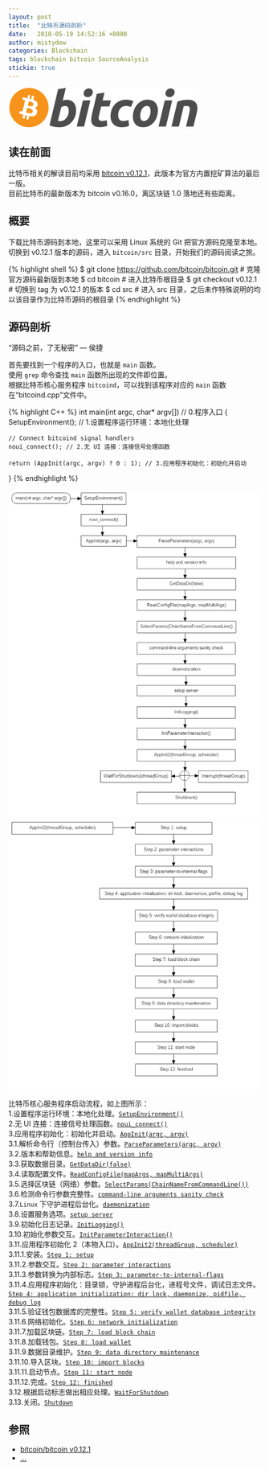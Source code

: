 ```yaml
---
layout: post
title:  "比特币源码剖析"
date:   2018-05-19 14:52:16 +0800
author: mistydew
categories: Blockchain
tags: blockchain bitcoin SourceAnalysis
stickie: true
---
```

![bitcoin](/images/20180504/bitcoin.svg)

## 读在前面
比特币相关的解读目前均采用 [bitcoin v0.12.1](https://github.com/bitcoin/bitcoin/tree/v0.12.1)，此版本为官方内置挖矿算法的最后一版。<br>
目前比特币的最新版本为 bitcoin v0.16.0，离区块链 1.0 落地还有些距离。

## 概要
下载比特币源码到本地，这里可以采用 Linux 系统的 Git 把官方源码克隆至本地。<br>
切换到 v0.12.1 版本的源码，进入 `bitcoin/src` 目录，开始我们的源码阅读之旅。
<!-- excerpt -->

{% highlight shell %}
$ git clone https://github.com/bitcoin/bitcoin.git # 克隆官方源码最新版到本地
$ cd bitcoin # 进入比特币根目录
$ git checkout v0.12.1 # 切换到 tag 为 v0.12.1 的版本
$ cd src # 进入 src 目录，之后未作特殊说明的均以该目录作为比特币源码的根目录
{% endhighlight %}

## 源码剖析
“源码之前，了无秘密” — 侯捷<br>

首先要找到一个程序的入口，也就是 `main` 函数。<br>
使用 `grep` 命令查找 `main` 函数所出现的文件即位置。<br>
根据比特币核心服务程序 `bitcoind`，可以找到该程序对应的 `main` 函数在“bitcoind.cpp”文件中。

{% highlight C++ %}
int main(int argc, char* argv[]) // 0.程序入口
{
    SetupEnvironment(); // 1.设置程序运行环境：本地化处理

    // Connect bitcoind signal handlers
    noui_connect(); // 2.无 UI 连接：连接信号处理函数

    return (AppInit(argc, argv) ? 0 : 1); // 3.应用程序初始化：初始化并启动
}
{% endhighlight %}

![bitcoindsetup01](/images/20180519/bitcoindsetup01.png)
![bitcoindsetup02](/images/20180519/bitcoindsetup02.png)

比特币核心服务程序启动流程，如上图所示：<br>
1.设置程序运行环境：本地化处理。[`SetupEnvironment()`](/2018/05/26/bitcoin-source-anatomy-01#SetupEnvironment-ref)<br>
2.无 UI 连接：连接信号处理函数。[`noui_connect()`](/2018/05/26/bitcoin-source-anatomy-01#noui_connect-ref)<br>
3.应用程序初始化：初始化并启动。[`AppInit(argc, argv)`](/2018/06/02/bitcoin-source-anatomy-02#AppInit-ref)<br>
3.1.解析命令行（控制台传入）参数。[`ParseParameters(argc, argv)`](/2018/06/02/bitcoin-source-anatomy-02#ParseParameters-ref)<br>
3.2.版本和帮助信息。[`help and version info`](/2018/06/02/bitcoin-source-anatomy-02#HelpVersionInfo-ref)<br>
3.3.获取数据目录。[`GetDataDir(false)`](/2018/06/09/bitcoin-source-anatomy-03#GetDataDir-ref)<br>
3.4.读取配置文件。[`ReadConfigFile(mapArgs, mapMultiArgs)`](/2018/06/09/bitcoin-source-anatomy-03#ReadConfigFile-ref)<br>
3.5.选择区块链（网络）参数。[`SelectParams(ChainNameFromCommandLine())`](/2018/06/09/bitcoin-source-anatomy-03#SelectParams-ref)<br>
3.6.检测命令行参数完整性。[`command-line arguments sanity check`](/2018/06/09/bitcoin-source-anatomy-03#Command-line-ref)<br>
3.7.`Linux` 下守护进程后台化。[`daemonization`](/2018/06/09/bitcoin-source-anatomy-03#Daemon-ref)<br>
3.8.设置服务选项。[`setup server`](/2018/06/09/bitcoin-source-anatomy-03#Server-ref)<br>
3.9.初始化日志记录。[`InitLogging()`](/2018/06/16/bitcoin-source-anatomy-04#InitLogging-ref)<br>
3.10.初始化参数交互。[`InitParameterInteraction()`](/2018/06/16/bitcoin-source-anatomy-04#InitParameterInteraction-ref)<br>
3.11.应用程序初始化 2（本物入口）。[`AppInit2(threadGroup, scheduler)`](/2018/06/16/bitcoin-source-anatomy-04#AppInit2-ref)<br>
3.11.1.安装。[`Step 1: setup`](/2018/06/16/bitcoin-source-anatomy-04#Step01-ref)<br>
3.11.2.参数交互。[`Step 2: parameter interactions`](/2018/06/16/bitcoin-source-anatomy-04#Step02-ref)<br>
3.11.3.参数转换为内部标志。[`Step 3: parameter-to-internal-flags`](/2018/06/23/bitcoin-source-anatomy-05#Step03-ref)<br>
3.11.4.应用程序初始化：目录锁，守护进程后台化，进程号文件，调试日志文件。[`Step 4: application initialization: dir lock, daemonize, pidfile, debug log`](/2018/06/23/bitcoin-source-anatomy-05#Step04-ref)<br>
3.11.5.验证钱包数据库的完整性。[`Step 5: verify wallet database integrity`](/2018/08/04/bitcoin-source-anatomy-11#Step05-ref)<br>
3.11.6.网络初始化。[`Step 6: network initialization`](/2018/08/11/bitcoin-source-anatomy-12#Step06-ref)<br>
3.11.7.加载区块链。[`Step 7: load block chain`](/2018/08/18/bitcoin-source-anatomy-13#Step07-ref)<br>
3.11.8.加载钱包。[`Step 8: load wallet`](/2018/08/25/bitcoin-source-anatomy-14#Step08-ref)<br>
3.11.9.数据目录维护。[`Step 9: data directory maintenance`]()<br>
3.11.10.导入区块。[`Step 10: import blocks`]()<br>
3.11.11.启动节点。[`Step 11: start node`]()<br>
3.11.12.完成。[`Step 12: finished`]()<br>
3.12.根据启动标志做出相应处理。[`WaitForShutdown`]()<br>
3.13.关闭。[`Shutdown`]()

## 参照
* [bitcoin/bitcoin v0.12.1](https://github.com/bitcoin/bitcoin/tree/v0.12.1)
* [...](https://github.com/mistydew/blockchain)
